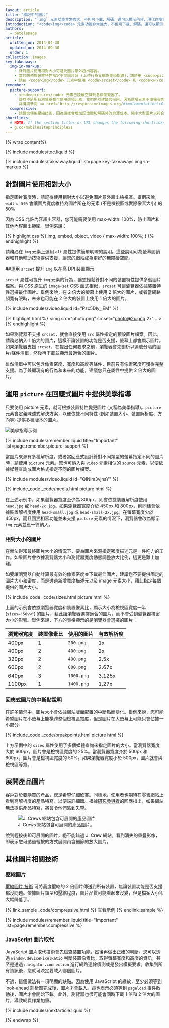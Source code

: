 ```yaml
---
layout: article
title: "標記中的圖片"
description: "`img` 元素功能非常強大，不但可下載、解碼，還可以顯示內容，現代的瀏覽器大多支援各式的圖片格式。"
introduction: "<code>img</code> 元素功能非常強大，不但可下載、解碼，還可以顯示內容，現代的瀏覽器大多支援各式的圖片格式。與加入桌上型電腦適用的圖片相比，針對各種裝置加入適用圖片的程序並無不同，只要些微調整，就可以創造優異的使用體驗。"
authors:
  - petelepage
article:
  written_on: 2014-04-30
  updated_on: 2014-09-30
  order: 1
collection: images
key-takeaways:
  img-in-markup:
    - 針對圖片使用相對大小可避免圖片意外超出容器。
    - 當您想依據裝置特性指定不同圖片時 (上述行為又稱為美學指導)，請使用 <code>picture</code> 元素。
    - 請在 <code>img</code> 元素中使用 <code>srcset</code> 和 <code>x</code> 描述元，藉此提示瀏覽器如何依據不同的螢幕密度選用最佳圖片。
remember:
  picture-support:
    - <code>picture</code> 元素已陸續空降到各個瀏覽器了。
      雖然不是所有瀏覽器都可使用這項元素，我們仍然建議您採用，因為這項元素不僅擁有強大的回溯相容性，最重要的是它運用 <a href="http://picturefill.responsiveimages.org/">Picturefill polyfill</a> 的驚人潛力。
      詳情請參閱 <a href="http://responsiveimages.org/#implementation">ResponsiveImages.org</a> 網站。
  compressive:
    - 請謹慎使用壓縮技術，因為這樣會增加記憶體和解碼時的資源成本。縮小大型圖片以符合較小的螢幕非常耗費系統資源。對於記憶體和處理能力有限的低階裝置來說，這麼做的影響更加嚴重。
shortlinks: 
  # NOTE: If the section titles or URL changes the following shortlinks must be updated
  - g.co/mobilesiteprinciple21
---
```


{% wrap content%}

<style>
  img, video, object {
    max-width: 100%;
  }

  img.center {
    display: block;
    margin-left: auto;
    margin-right: auto;
  }
  img.phone {
    max-height: 500px;
    
  }
</style>

{% include modules/toc.liquid %}

{% include modules/takeaway.liquid list=page.key-takeaways.img-in-markup %}


## 針對圖片使用相對大小

指定圖片寬度時，請記得使用相對大小以避免圖片意外超出檢視區。舉例來說，`width: 50%` 會讓圖片寬度維持為圖片所在的元素 (不是檢視區或實際像素大小) 的 50%

因為 CSS 允許內容超出容器，您可能需要使用 max-width: 100%，防止圖片和其他內容超出範圍。舉例來說：

{% highlight css %}
img, embed, object, video {
  max-width: 100%;
}
{% endhighlight %}

請務必在 `img` 元素上運用 `alt` 屬性提供簡單明瞭的說明。這些說明可為螢幕閱讀器和其他輔助技術提供支援，讓您的網站成為更好的無障礙空間。

##運用 `srcset` 提升 `img` 以在高 DPI 裝置顯示

<div class="clear">
  <div class="g--half">
    <p>
      <code>srcset</code> 屬性可提升 <code>img</code> 元素的行為，讓您輕鬆針對不同的裝置特性提供多個圖片檔案。與 CSS 原生的 <code>image-set</code> <a href="images-in-css.html#use-image-set-to-provide-high-res-images">CSS 函式</a>相似，<code>srcset</code> 可讓瀏覽器依據裝置特性選擇最佳圖片。舉例來說，在 2 倍大的螢幕上使用 2 倍大的圖片，或者當網路頻寬有限時，未來也可能在 2 倍大的裝置上使用 1 倍大的圖片。
    </p>
  </div>

  <div class="g--half g--last">
    {% include modules/video.liquid id="Pzc5Dly_jEM" %}
  </div>
</div>

{% highlight html %}
<img src="photo.png" srcset="photo@2x.png 2x" ...>
{% endhighlight %}

如果瀏覽器不支援 `srcset`，就會直接使用 `src` 屬性指定的預設圖片檔案。因此，請務必納入 1 倍大的圖片，這樣不論裝置的功能是否支援，螢幕上都會顯示圖片。如果瀏覽器支援 `srcset`，在提出任何要求之前，瀏覽器會先剖析以逗號分隔的圖片/條件清單，然後再下載並顯示最適合的圖片。

雖然清單中可以包含像素密度、寬度和高度等條件，目前只有像素密度可獲得完整支援。為了兼顧現有的行為和未來的功能，建議您只在屬性中提供 2 倍大的圖片。

## 運用 `picture` 在回應式圖片中提供美學指導

只要使用 picture 元素，就可根據裝置特性變更圖片 (又稱為美學指導)。<code>picture</code> 元素會定義陳述式解決方案，以便依據不同特性 (例如裝置大小、裝置解析度、方向等) 提供多種版本的圖片。

<img class="center" src="img/art-direction.png" alt="美學指導示例"
srcset="img/art-direction.png 1x, img/art-direction-2x.png 2x">

{% include modules/remember.liquid title="Important" list=page.remember.picture-support %}

<div class="clear">
  <div class="g--half">
    <p>
      當圖片來源有多種解析度，或者當回應式設計針對不同類型的螢幕指定不同的圖片時，請使用 <code>picture</code> 元素。您也可納入與 <code>video</code> 元素相似的 <code>source</code> 元素，以便依據媒體查詢或圖片格式指定不同的圖片檔案。
    </p>
  </div>
  <div class="g--half g--last">
    {% include modules/video.liquid id="QINlm3vjnaY" %}
  </div>
</div>

{% include_code _code/media.html picture html %}

在上述示例中，如果瀏覽器寬度至少為 800px，則會依據裝置解析度使用 `head.jpg` 或 `head-2x.jpg`。如果瀏覽器寬度介於 450px 和 800px，則同樣會依據裝置解析度使用 `head-small.jpg` 或 `head-small-2x.jpg`。在螢幕寬度少於 450px，而且回溯相容功能並未支援 `picture` 元素的情況下，瀏覽器會改為顯示 `img` 元素並應一律納入。

### 相對大小的圖片

在無法得知最終圖片大小的情況下，要為圖片來源指定密度描述元是一件吃力的工作。如果圖片會依據瀏覽器大小和瀏覽器寬度動態調整放大比例，這更是難上加難。

如要讓瀏覽器自動計算最有效的像素密度並下載最佳圖片，建議您不要提供固定的圖片大小和密度，而是透過新增寬度描述元以及 image 元素大小，藉此指定每個提供的圖片大小。

{% include_code _code/sizes.html picture html %}

上面的示例會依據瀏覽器寬度和裝置像素比，顯示大小為檢視區寬度一半 (`sizes="50vw"`) 的圖片，藉此讓瀏覽器選擇適合的圖片，而不會受到瀏覽器視窗大小的影響。舉例來說，下方的表格顯示的是瀏覽器會選擇的圖片：

<table class="table-4">
  <colgroup>
    <col span="1">
    <col span="1">
    <col span="1">
    <col span="1">
  </colgroup>
  <thead>
    <tr>
      <th data-th="瀏覽器寬度">瀏覽器寬度</th>
      <th data-th="裝置像素比">裝置像素比</th>
      <th data-th="使用的圖片">使用的圖片</th>
      <th data-th="有效解析度">有效解析度</th>
    </tr>
  </thead>
  <tbody>
    <tr>
      <td data-th="瀏覽器寬度">400px</td>
      <td data-th="裝置像素比">1</td>
      <td data-th="使用的圖片"><code>200.png</code></td>
      <td data-th="有效解析度">1x</td>
    </tr>
    <tr>
      <td data-th="瀏覽器寬度">400px</td>
      <td data-th="裝置像素比">2</td>
      <td data-th="使用的圖片"><code>400.png</code></td>
      <td data-th="有效解析度">2x</td>
    </tr>
    <tr>
      <td data-th="瀏覽器寬度">320px</td>
      <td data-th="裝置像素比">2</td>
      <td data-th="使用的圖片"><code>400.png</code></td>
      <td data-th="有效解析度">2.5x</td>
    </tr>
    <tr>
      <td data-th="瀏覽器寬度">600px</td>
      <td data-th="裝置像素比">2</td>
      <td data-th="使用的圖片"><code>800.png</code></td>
      <td data-th="有效解析度">2.67x</td>
    </tr>
    <tr>
      <td data-th="瀏覽器寬度">640px</td>
      <td data-th="裝置像素比">3</td>
      <td data-th="使用的圖片"><code>1000.png</code></td>
      <td data-th="有效解析度">3.125x</td>
    </tr>
    <tr>
      <td data-th="瀏覽器寬度">1100px</td>
      <td data-th="裝置像素比">1</td>
      <td data-th="使用的圖片"><code>1400.png</code></td>
      <td data-th="有效解析度">1.27x</td>
    </tr>
  </tbody>
</table>


### 回應式圖片的中斷點說明

在許多情況中，圖片大小會依據網站版面配置的中斷點而變化。舉例來說，您可能希望圖片在小螢幕上能橫跨整個檢視區寬度，但是圖片在大螢幕上可能只會佔據一小部分。

{% include_code _code/breakpoints.html picture html %}

上方示例中的 `sizes` 屬性使用了多個媒體查詢來指定圖片的大小。當瀏覽器寬度大於 600px，圖片會是檢視區寬度的 25%。當瀏覽器寬度介於 500px 和 600px，圖片會是檢視區寬度的 50%。如果瀏覽器寬度小於 500px，圖片就會與檢視區等寬。


## 展開產品圖片

客戶對於要購買的產品，總是希望仔細欣賞。同樣地，使用者也期待在零售網站上看到高解析度的產品特寫，以便端詳細節。根據[研究參與者](/web/fundamentals/principles/research-study.html)的回應指出，如果網站無法提供產品特寫，將會令他們感到失望。

<figure>
  <img src="img/sw-make-images-expandable-good.png" srcset="img/sw-make-images-expandable-good.png 1x, img/sw-make-images-expandable-good-2x.png 2x" alt="J. Crews 網站包含可展開的產品圖片">
  <figcaption>J. Crews 網站包含可展開的產品圖片。</figcaption>
</figure>

說到輕按後即可展開的圖片，絕不能錯過 J. Crew  網站。看到消失的重疊影像，即表示您可透過輕按的方式展開內含細節的放大圖片。


## 其他圖片相關技術

### 壓縮圖片

[壓縮圖片
技術](http://www.html5rocks.com/en/mobile/high-dpi/#toc-tech-overview) 可將高度壓縮的 2 倍圖片傳送到所有裝置，無論裝置功能是否支援都沒問題。依據圖片類型和壓縮程度，圖片品質可能看起來沒變，但是檔案大小卻大幅降低了。

{% link_sample _code/compressive.html %}
查看示例
{% endlink_sample %}

{% include modules/remember.liquid title="Important" list=page.remember.compressive %}

### JavaScript 圖片取代

JavaScript 圖片取代技術會先檢查裝置功能，然後再做出正確的判斷。您可以透過 `window.devicePixelRatio` 判斷裝置像素比，取得螢幕寬度和高度的資訊，甚至是透過 `navigator.connection` 進行網路連線偵測或是發出模擬要求。收集到所有資訊後，您就可決定要載入哪個圖片。

不過，這個做法有一項明顯的缺點。因為使用 JavaScript 的緣故，至少必須等到 look-ahead 剖析器完成後，圖片才會載入。這也表示必須等到 `pageload` 事件啟動後，圖片才會開始下載。此外，瀏覽器也很可能會同時下載 1 倍和 2 倍大的圖片，導致網頁作業加重。

{% include modules/nextarticle.liquid %}

{% endwrap %}

